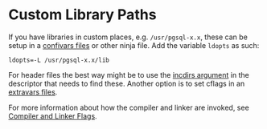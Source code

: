# Custom Library Paths

If you have libraries in custom places, e.g. `/usr/pgsql-x.x`, these can be
setup in a [confivars files](descriptors/config.md#configvars) or other ninja
file. Add the variable `ldopts` as such:

    ldopts=-L /usr/pgsql-x.x/lib

For header files the best way might be to use the
[incdirs argument](arguments/incdirs.md) in the descriptor that needs
to find these. Another option is to set cflags in an
[extravars files](descriptors/config.md#extravars).

For more information about how the compiler and linker are invoked, see
[Compiler and Linker Flags](compiler-flags.md).
